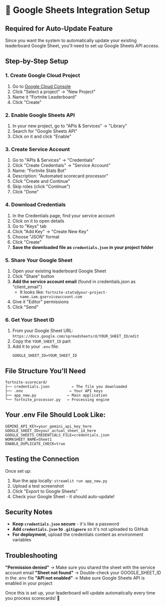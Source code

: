 # 🔗 Google Sheets Integration Setup

## Required for Auto-Update Feature

Since you want the system to automatically update your existing leaderboard Google Sheet, you'll need to set up Google Sheets API access.

## Step-by-Step Setup

### 1. Create Google Cloud Project
1. Go to [Google Cloud Console](https://console.cloud.google.com)
2. Click "Select a project" → "New Project"
3. Name it "Fortnite Leaderboard" 
4. Click "Create"

### 2. Enable Google Sheets API
1. In your new project, go to "APIs & Services" → "Library"
2. Search for "Google Sheets API"
3. Click on it and click "Enable"

### 3. Create Service Account
1. Go to "APIs & Services" → "Credentials"
2. Click "Create Credentials" → "Service Account"
3. Name: "Fortnite Stats Bot"
4. Description: "Automated scorecard processor"
5. Click "Create and Continue"
6. Skip roles (click "Continue")
7. Click "Done"

### 4. Download Credentials
1. In the Credentials page, find your service account
2. Click on it to open details
3. Go to "Keys" tab
4. Click "Add Key" → "Create New Key"
5. Choose "JSON" format
6. Click "Create"
7. **Save the downloaded file as `credentials.json` in your project folder**

### 5. Share Your Google Sheet
1. Open your existing leaderboard Google Sheet
2. Click "Share" button
3. **Add the service account email** (found in credentials.json as "client_email")
   - It looks like: `fortnite-stats@your-project-name.iam.gserviceaccount.com`
4. Give it "Editor" permissions
5. Click "Send"

### 6. Get Your Sheet ID
1. From your Google Sheet URL: 
   `https://docs.google.com/spreadsheets/d/YOUR_SHEET_ID/edit`
2. Copy the `YOUR_SHEET_ID` part
3. Add it to your `.env` file:
   ```
   GOOGLE_SHEET_ID=YOUR_SHEET_ID
   ```

## File Structure You'll Need

```
fortnite-scorecard/
├── credentials.json          ← The file you downloaded
├── .env                     ← Your API keys
├── app_new.py              ← Main application
└── fortnite_processor.py   ← Processing engine
```

## Your .env File Should Look Like:

```
GEMINI_API_KEY=your_gemini_api_key_here
GOOGLE_SHEET_ID=your_actual_sheet_id_here
GOOGLE_SHEETS_CREDENTIALS_FILE=credentials.json
WORKSHEET_NAME=Sheet1
ENABLE_DUPLICATE_CHECK=true
```

## Testing the Connection

Once set up:
1. Run the app locally: `streamlit run app_new.py`
2. Upload a test screenshot
3. Click "Export to Google Sheets"
4. Check your Google Sheet - it should auto-update!

## Security Notes

- **Keep `credentials.json` secure** - it's like a password
- **Add `credentials.json` to `.gitignore`** so it's not uploaded to GitHub
- **For deployment**, upload the credentials content as environment variables

## Troubleshooting

**"Permission denied"** → Make sure you shared the sheet with the service account email
**"Sheet not found"** → Double-check your GOOGLE_SHEET_ID in the .env file
**"API not enabled"** → Make sure Google Sheets API is enabled in your project

Once this is set up, your leaderboard will update automatically every time you process scorecards! 🎯
